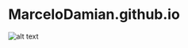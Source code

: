 # MarceloDamian.github.io
![alt text](https://github.com/MarceloDamian/MarceloDamian.github.io/edit/main/website.png )


